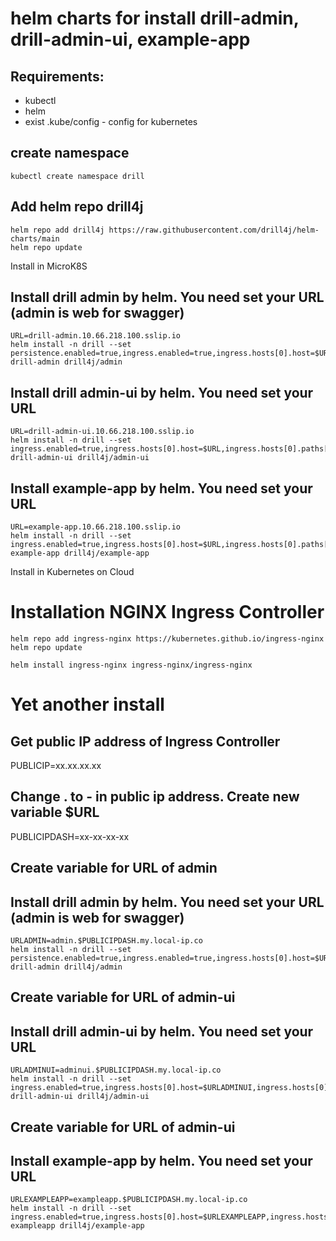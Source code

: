 # helm charts for install drill-admin, drill-admin-ui, example-app

## Requirements:
- kubectl
- helm
- exist .kube/config - config for kubernetes

## create namespace
```
kubectl create namespace drill
```

## Add helm repo drill4j
```
helm repo add drill4j https://raw.githubusercontent.com/drill4j/helm-charts/main
helm repo update
```

Install in MicroK8S

## Install drill admin by helm. You need set your URL (admin is web for swagger)
```
URL=drill-admin.10.66.218.100.sslip.io
helm install -n drill --set persistence.enabled=true,ingress.enabled=true,ingress.hosts[0].host=$URL,ingress.hosts[0].paths[0].path=/ drill-admin drill4j/admin
```

## Install drill admin-ui by helm. You need set your URL
```
URL=drill-admin-ui.10.66.218.100.sslip.io
helm install -n drill --set ingress.enabled=true,ingress.hosts[0].host=$URL,ingress.hosts[0].paths[0].path=/ drill-admin-ui drill4j/admin-ui
```

## Install example-app by helm. You need set your URL
```
URL=example-app.10.66.218.100.sslip.io
helm install -n drill --set ingress.enabled=true,ingress.hosts[0].host=$URL,ingress.hosts[0].paths[0].path=/ example-app drill4j/example-app
```

Install in Kubernetes on Cloud

# Installation NGINX Ingress Controller
```
helm repo add ingress-nginx https://kubernetes.github.io/ingress-nginx
helm repo update

helm install ingress-nginx ingress-nginx/ingress-nginx
```

# Yet another install
## Get public IP address of Ingress Controller
PUBLICIP=xx.xx.xx.xx
## Change . to - in public ip address. Create new variable $URL
PUBLICIPDASH=xx-xx-xx-xx

## Create variable for URL of admin
## Install drill admin by helm. You need set your URL (admin is web for swagger)
```
URLADMIN=admin.$PUBLICIPDASH.my.local-ip.co
helm install -n drill --set persistence.enabled=true,ingress.enabled=true,ingress.hosts[0].host=$URLADMIN,ingress.hosts[0].paths[0].path=/ drill-admin drill4j/admin
```

## Create variable for URL of admin-ui
## Install drill admin-ui by helm. You need set your URL
```
URLADMINUI=adminui.$PUBLICIPDASH.my.local-ip.co
helm install -n drill --set ingress.enabled=true,ingress.hosts[0].host=$URLADMINUI,ingress.hosts[0].paths[0].path=/ drill-admin-ui drill4j/admin-ui
```

## Create variable for URL of admin-ui
## Install example-app by helm. You need set your URL
```
URLEXAMPLEAPP=exampleapp.$PUBLICIPDASH.my.local-ip.co
helm install -n drill --set ingress.enabled=true,ingress.hosts[0].host=$URLEXAMPLEAPP,ingress.hosts[0].paths[0].path=/ exampleapp drill4j/example-app
```
